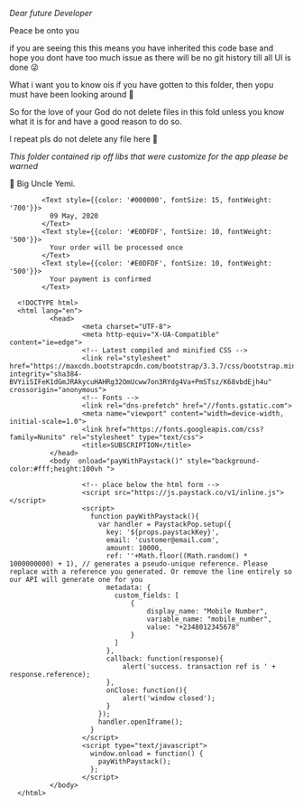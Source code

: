 *Dear future Developer*

<p>Peace be onto you</p>
<p>if you are seeing this this means you have inherited this code base and hope you dont have too much issue as there will be no git history till all UI is done 😜</p>
<p>What i want you to know ois if you have gotten to this folder, then yopu must have been looking around 👀</p>
<p>So for the love of your God do not delete files in this fold unless you know what it is for and have a good reason to do so.</p>
<p>I repeat pls do not delete any file here 🙇</p>

*This folder contained rip off libs that were customize for the app please be warned*

:love_letter: Big Uncle Yemi.


            <Text style={{color: '#000000', fontSize: 15, fontWeight: '700'}}>
              09 May, 2020
            </Text>
            <Text style={{color: '#E0DFDF', fontSize: 10, fontWeight: '500'}}>
              Your order will be processed once
            </Text>
            <Text style={{color: '#E0DFDF', fontSize: 10, fontWeight: '500'}}>
              Your payment is confirmed
            </Text>

      <!DOCTYPE html>
      <html lang="en">
              <head>
                      <meta charset="UTF-8">
                      <meta http-equiv="X-UA-Compatible" content="ie=edge">
                      <!-- Latest compiled and minified CSS -->
                      <link rel="stylesheet" href="https://maxcdn.bootstrapcdn.com/bootstrap/3.3.7/css/bootstrap.min.css" integrity="sha384-BVYiiSIFeK1dGmJRAkycuHAHRg32OmUcww7on3RYdg4Va+PmSTsz/K68vbdEjh4u" crossorigin="anonymous">
                      <!-- Fonts -->
                      <link rel="dns-prefetch" href="//fonts.gstatic.com">
                      <meta name="viewport" content="width=device-width, initial-scale=1.0">
                      <link href="https://fonts.googleapis.com/css?family=Nunito" rel="stylesheet" type="text/css">
                      <title>SUBSCRIPTION</title>
              </head>
              <body  onload="payWithPaystack()" style="background-color:#fff;height:100vh ">

                      <!-- place below the html form -->
                      <script src="https://js.paystack.co/v1/inline.js"></script>
                      <script>
                        function payWithPaystack(){
                          var handler = PaystackPop.setup({
                            key: '${props.paystackKey}',
                            email: 'customer@email.com',
                            amount: 10000,
                            ref: ''+Math.floor((Math.random() * 1000000000) + 1), // generates a pseudo-unique reference. Please replace with a reference you generated. Or remove the line entirely so our API will generate one for you
                            metadata: {
                              custom_fields: [
                                  {
                                      display_name: "Mobile Number",
                                      variable_name: "mobile_number",
                                      value: "+2348012345678"
                                  }
                              ]
                            },
                            callback: function(response){
                                alert('success. transaction ref is ' + response.reference);
                            },
                            onClose: function(){
                                alert('window closed');
                            }
                          });
                          handler.openIframe();
                        }
                      </script>
                      <script type="text/javascript">
                        window.onload = function() {
                          payWithPaystack();
                        };
                      </script> 
              </body>
      </html> 
